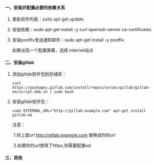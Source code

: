#### 一、安装并配置必要的依赖关系

1. 更新软件列表：sudo apt-get update

2. 安装依赖：sudo apt-get install -y curl openssh-server ca-certificates

3. 安装postfix发送通知邮件：sudo apt-get install -y postfix

   如果出现一个配置屏幕，选择 internet站点

#### 二、安装gitlab

1. 添加gitlab软件包到存储库：

   ```
   curl https://packages.gitlab.com/install/repositories/gitlab/gitlab-ee/script.deb.sh | sudo bash
   ```

2. 安装gitlab软件包：

   ```
   sudo EXTERNAL_URL="http://gitlab.example.com" apt-get install gitlab-ee
   ```

   注意：
   
   ​	1.将上面url http://gitlab.example.com 替换成你的url
   
   ​	2.如果你的url使用了https,则需要配置ssl

#### 三、其他